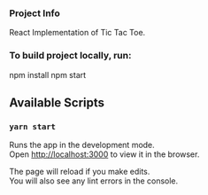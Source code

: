 ### Project Info
React Implementation of Tic Tac Toe.

### To build project locally, run:
npm install
npm start

## Available Scripts
### `yarn start`

Runs the app in the development mode.\
Open [http://localhost:3000](http://localhost:3000) to view it in the browser.

The page will reload if you make edits.\
You will also see any lint errors in the console.
